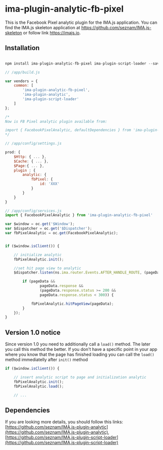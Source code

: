 # ima-plugin-analytic-fb-pixel

This is the Facebook Pixel analytic plugin for the IMA.js application. You can find the IMA.js skeleton application at <https://github.com/seznam/IMA.js-skeleton>
or follow link <https://imajs.io>.

## Installation

```javascript

npm install ima-plugin-analytic-fb-pixel ima-plugin-script-loader --save

```

```javascript
// /app/build.js

var vendors = {
	common: [
		'ima-plugin-analytic-fb-pixel',
		'ima-plugin-analytic',
		'ima-plugin-script-loader'
	]
};

/*
Now is FB Pixel analytic plugin available from:

import { FacebookPixelAnalytic, defaultDependencies } from 'ima-plugin-analytic-fb-pixel';
*/

```

```javascript
// /app/config/settings.js

prod: {
	$Http: { ... },
	$Cache: { ... },
	$Page:{ ... },
	plugin : {
		analytic: {
			fbPixel: {
				id: 'XXX'
			}
		}
	}
}
```

```javascript
// /app/config/services.js
import { FacebookPixelAnalytic } from 'ima-plugin-analytic-fb-pixel'

var $window = oc.get('$Window');
var $dispatcher = oc.get('$Dispatcher');
var fbPixelAnalytic = oc.get(FacebookPixelAnalytic);


if ($window.isClient()) {

	// initialize analytic
	fbPixelAnalytic.init();

	//set hit page view to analytic
	$dispatcher.listen(ns.ima.router.Events.AFTER_HANDLE_ROUTE, (pageData) => {

		if (pageData &&
				pageData.response &&
				(pageData.response.status >= 200 &&
				pageData.response.status < 300)) {

			fbPixelAnalytic.hitPageView(pageData);
		}
	});
}
```

## Version 1.0 notice

Since version 1.0 you need to additionally call a `load()` method. The later you call this method the better.
If you don't have a specific point in your app where you know that the page has finished loading you can call the `load()` method immediatelly after `init()` method

```javascript
if ($window.isClient()) {

	// insert analytic script to page and initialization analytic
	fbPixelAnalytic.init();
	fbPixelAnalytic.load();

	// ...
```

## Dependencies
If you are looking more details, you should
follow this links:
[https://github.com/seznam/IMA.js-plugin-analytic](https://github.com/seznam/IMA.js-plugin-analytic),
[https://github.com/seznam/IMA.js-plugin-script-loader](https://github.com/seznam/IMA.js-plugin-script-loader)
